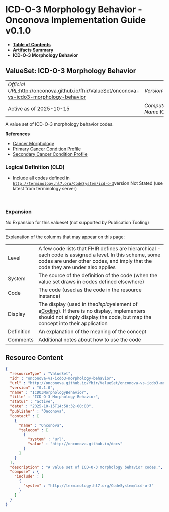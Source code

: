 # ICD-O-3 Morphology Behavior - Onconova Implementation Guide v0.1.0

* [**Table of Contents**](toc.md)
* [**Artifacts Summary**](artifacts.md)
* **ICD-O-3 Morphology Behavior**

## ValueSet: ICD-O-3 Morphology Behavior 

| | |
| :--- | :--- |
| *Official URL*:http://onconova.github.io/fhir/ValueSet/onconova-vs-icdo3-morphology-behavior | *Version*:0.1.0 |
| Active as of 2025-10-15 | *Computable Name*:ICDO3MorphologyBehavior |

 
A value set of ICD-O-3 morphology behavior codes. 

 **References** 

* [Cancer Morphology](StructureDefinition-onconova-ext-cancer-morphology.md)
* [Primary Cancer Condition Profile](StructureDefinition-onconova-primary-cancer-condition.md)
* [Secondary Cancer Condition Profile](StructureDefinition-onconova-secondary-cancer-condition.md)

### Logical Definition (CLD)

* Include all codes defined in [`http://terminology.hl7.org/CodeSystem/icd-o-3`](http://terminology.hl7.org/6.5.0/CodeSystem-icd-o-3.html)version Not Stated (use latest from terminology server)

 

### Expansion

No Expansion for this valueset (not supported by Publication Tooling)

-------

 Explanation of the columns that may appear on this page: 

| | |
| :--- | :--- |
| Level | A few code lists that FHIR defines are hierarchical - each code is assigned a level. In this scheme, some codes are under other codes, and imply that the code they are under also applies |
| System | The source of the definition of the code (when the value set draws in codes defined elsewhere) |
| Code | The code (used as the code in the resource instance) |
| Display | The display (used in the*display*element of a[Coding](http://hl7.org/fhir/R4/datatypes.html#Coding)). If there is no display, implementers should not simply display the code, but map the concept into their application |
| Definition | An explanation of the meaning of the concept |
| Comments | Additional notes about how to use the code |



## Resource Content

```json
{
  "resourceType" : "ValueSet",
  "id" : "onconova-vs-icdo3-morphology-behavior",
  "url" : "http://onconova.github.io/fhir/ValueSet/onconova-vs-icdo3-morphology-behavior",
  "version" : "0.1.0",
  "name" : "ICDO3MorphologyBehavior",
  "title" : "ICD-O-3 Morphology Behavior",
  "status" : "active",
  "date" : "2025-10-15T14:58:32+00:00",
  "publisher" : "Onconova",
  "contact" : [
    {
      "name" : "Onconova",
      "telecom" : [
        {
          "system" : "url",
          "value" : "http://onconova.github.io/docs"
        }
      ]
    }
  ],
  "description" : "A value set of ICD-O-3 morphology behavior codes.",
  "compose" : {
    "include" : [
      {
        "system" : "http://terminology.hl7.org/CodeSystem/icd-o-3"
      }
    ]
  }
}

```
